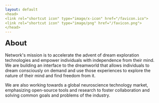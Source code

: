 ```yaml
---
layout: default
<head>
<link rel="shortcut icon" type="image/x-icon" href="/favicon.ico">
<link rel="shortcut icon" type="image/png" href="/favicon.png">
</head>
---
```


<b><font size="5">About</font></b>
<br>
<br>
Network's mission is to accelerate the advent of dream exploration technologies and empower individuals with independence from their mind. We are building an interface to the dreamworld that allows individuals to dream consciously on demand and use those experiences to explore the nature of their mind and find freedom from it. 

We are also working towards a global neuroscience technology market, emphasizing open-source tools and research to foster collaboration and solving common goals and problems of the industry.


